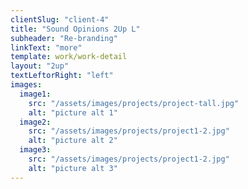 ```yaml
---
clientSlug: "client-4"
title: "Sound Opinions 2Up L"
subheader: "Re-branding"
linkText: "more"
template: work/work-detail
layout: "2up"
textLeftorRight: "left"
images:
  image1:
    src: "/assets/images/projects/project-tall.jpg"
    alt: "picture alt 1"
  image2:
    src: "/assets/images/projects/project1-2.jpg"
    alt: "picture alt 2"
  image3:
    src: "/assets/images/projects/project1-2.jpg"
    alt: "picture alt 3"
---
```

